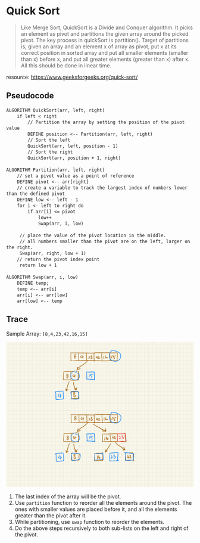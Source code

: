 # Quick Sort

> Like Merge Sort, QuickSort is a Divide and Conquer algorithm. It picks an element as pivot and partitions the given array around the picked pivot. 
> The key process in quickSort is partition(). Target of partitions is, given an array and an element x of array as pivot, put x at its correct position in sorted array and put all smaller elements (smaller than x) before x, and put all greater elements (greater than x) after x. All this should be done in linear time.

resource: https://www.geeksforgeeks.org/quick-sort/

## Pseudocode
```
ALGORITHM QuickSort(arr, left, right)
    if left < right
        // Partition the array by setting the position of the pivot value 
        DEFINE position <-- Partition(arr, left, right)
        // Sort the left
        QuickSort(arr, left, position - 1)
        // Sort the right
        QuickSort(arr, position + 1, right)

ALGORITHM Partition(arr, left, right)
    // set a pivot value as a point of reference
    DEFINE pivot <-- arr[right]
    // create a variable to track the largest index of numbers lower than the defined pivot
    DEFINE low <-- left - 1
    for i <- left to right do
        if arr[i] <= pivot
            low++
            Swap(arr, i, low)

     // place the value of the pivot location in the middle.
     // all numbers smaller than the pivot are on the left, larger on the right. 
     Swap(arr, right, low + 1)
    // return the pivot index point
     return low + 1

ALGORITHM Swap(arr, i, low)
    DEFINE temp;
    temp <-- arr[i]
    arr[i] <-- arr[low]
    arr[low] <-- temp
```

## Trace

Sample Array: `[8,4,23,42,16,15]`

![alt text](https://github.com/crystal-leesj/data-structures-and-algorithms/blob/master/code401challenges/assets/quick-sort.jpg "quick sort")

1. The last index of the array will be the pivot.
2. Use `partition` function to reorder all the elements around the pivot. The ones with smaller values are placed before it, and all the elements greater than the pivot after it.
3. While partitioning, use `swap` function to reorder the elements.
4. Do the above steps recursively to both sub-lists on the left and right of the pivot.
